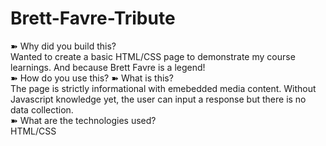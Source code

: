 # Brett-Favre-Tribute
➽ Why did you build this? <br>
      Wanted to create a basic HTML/CSS page to demonstrate my course learnings. And because Brett Favre is a legend! <br>
➽ How do you use this? ➽ What is this? <br>
      The page is strictly informational with emebedded media content. Without Javascript knowledge yet, the user can input a response but there is no data collection. <br>
➽ What are the technologies used? <br>
      HTML/CSS <br>
